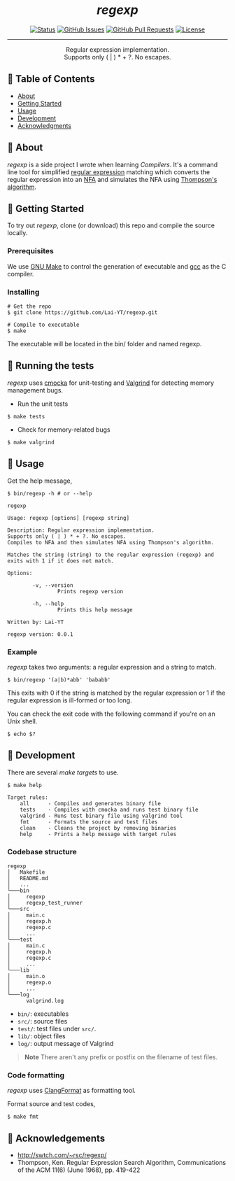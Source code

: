 <h1 align="center"><i>regexp</i></h1>

<div align="center">

  [![Status](https://img.shields.io/badge/status-active-success.svg)]()
  [![GitHub Issues](https://img.shields.io/github/issues/lai-yt/regexp.svg)](https://github.com/lai-yt/regexp/issues)
  [![GitHub Pull Requests](https://img.shields.io/github/issues-pr/lai-yt/regexp.svg)](https://github.com/lai-yt/regexp/pulls)
  [![License](https://img.shields.io/badge/license-MIT-blue.svg)](LICENSE)

</div>

---

<p align="center">
  Regular expression implementation.
  <br>
  Supports only ( | ) * + ?. No escapes.
</p>

## 📝 Table of Contents
- [About](#about)
- [Getting Started](#getting_started)
- [Usage](#usage)
- [Development](#development)
- [Acknowledgments](#acknowledgement)

## 🧐 About <a name = "about"></a>
_regexp_ is a side project I wrote when learning _Compilers_. It's a command line tool for simplified [regular expression](https://en.wikipedia.org/wiki/Regular_expression) matching which converts the regular expression into an [NFA](https://en.wikipedia.org/wiki/Nondeterministic_finite_automaton) and simulates the NFA using [Thompson's algorithm](https://en.wikipedia.org/wiki/Thompson%27s_construction).

## 🏁 Getting Started <a name = "getting_started"></a>
To try out _regexp_, clone (or download) this repo and compile the source locally.

### Prerequisites
We use [GNU Make](https://www.gnu.org/software/make/) to control the generation of executable and [gcc](https://gcc.gnu.org/) as the C compiler.

### Installing
```shell
# Get the repo
$ git clone https://github.com/Lai-YT/regexp.git

# Compile to executable
$ make
```

The executable will be located in the bin/ folder and named regexp.

## 🔧 Running the tests <a name = "tests"></a>
_regexp_ uses [cmocka](https://cmocka.org/) for unit-testing and [Valgrind](https://valgrind.org/) for detecting memory management bugs.

- Run the unit tests
```shell
$ make tests
```
- Check for memory-related bugs
```shell
$ make valgrind
```

## 🎈 Usage <a name="usage"></a>
Get the help message,
```shell
$ bin/regexp -h # or --help
```

```
regexp

Usage: regexp [options] [regexp string]

Description: Regular expression implementation.
Supports only ( | ) * + ?. No escapes.
Compiles to NFA and then simulates NFA using Thompson's algorithm.

Matches the string (string) to the regular expression (regexp) and exits with 1 if it does not match.

Options:

        -v, --version
                Prints regexp version

        -h, --help
                Prints this help message

Written by: Lai-YT

regexp version: 0.0.1
```

### Example

_regexp_ takes two arguments: a regular expression and a string to match.
```shell
$ bin/regexp '(a|b)*abb' 'bababb'
```
This exits with 0 if the string is matched by the regular expression or 1 if the regular expression is ill-formed or too long.

You can check the exit code with the following command if you're on an Unix shell.
```shell
$ echo $?
```

## 🚀 Development <a name = "development"></a>
There are several *make targets* to use.
```shell
$ make help
```

```
Target rules:
    all      - Compiles and generates binary file
    tests    - Compiles with cmocka and runs test binary file
    valgrind - Runs test binary file using valgrind tool
    fmt      - Formats the source and test files
    clean    - Cleans the project by removing binaries
    help     - Prints a help message with target rules
```

### Codebase structure
```
regexp
│   Makefile
│   README.md
│   ...
└───bin
│     regexp
│     regexp_test_runner
└───src
│     main.c
│     regexp.h
│     regexp.c
│     ...
└───test
│     main.c
│     regexp.h
│     regexp.c
│     ...
└───lib
│     main.o
│     regexp.o
│     ...
└───log
      valgrind.log
```

- `bin/`: executables
- `src/`: source files
- `test/`: test files under `src/`.
- `lib/`: object files
- `log/`: output message of Valgrind
> **Note**
> There aren't any prefix or postfix on the filename of test files.

### Code formatting
_regexp_ uses [ClangFormat](https://clang.llvm.org/docs/ClangFormat.html) as formatting tool.

Format source and test codes,
```shell
$ make fmt
```

## 🎉 Acknowledgements <a name = "acknowledgement"></a>
- http://swtch.com/~rsc/regexp/
- Thompson, Ken. Regular Expression Search Algorithm, Communications of the ACM 11(6) (June 1968), pp. 419-422
